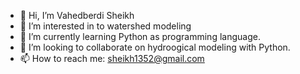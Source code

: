 - 👋 Hi, I’m Vahedberdi Sheikh
- 👀 I’m interested in to watershed modeling
- 🌱 I’m currently learning Python as programming language.
- 💞️ I’m looking to collaborate on hydroogical modeling with Python.
- 📫 How to reach me: sheikh1352@gmail.com

<!---
sheikh1352/sheikh1352 is a ✨ special ✨ repository because its `README.md` (this file) appears on your GitHub profile.
You can click the Preview link to take a look at your changes.
--->
